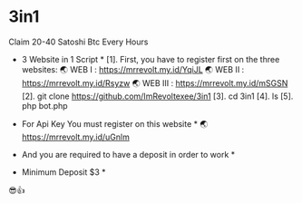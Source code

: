 # 3in1
Claim 20-40 Satoshi Btc Every Hours
* 3 Website in 1 Script *
[1]. First, you have to register first on the three websites:
     🌏 WEB I    : https://mrrevolt.my.id/YqiJL
     🌏 WEB II   : https://mrrevolt.my.id/Rsyzw
     🌏 WEB III  : https://mrrevolt.my.id/mSGSN
[2]. git clone https://github.com/ImRevoltexee/3in1
[3]. cd 3in1
[4]. ls
[5]. php bot.php

* For Api Key You must register on this website *
     🌏 https://mrrevolt.my.id/uGnlm
* And you are required to have a deposit in order to work *
* Minimum Deposit $3 *

😎👍
